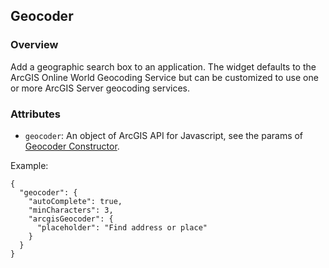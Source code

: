 ## Geocoder ##
### Overview ###
Add a geographic search box to an application. The widget defaults to the ArcGIS Online World Geocoding Service but can be customized to use one or more ArcGIS Server geocoding services.

### Attributes ###
* `geocoder`: An object of ArcGIS API for Javascript, see the params of [Geocoder Constructor](https://developers.arcgis.com/en/javascript/jsapi/geocoder-amd.html#geocoder1).

Example:
```
{
  "geocoder": {
    "autoComplete": true,
    "minCharacters": 3,
    "arcgisGeocoder": {
      "placeholder": "Find address or place"
    }
  }
}
```
